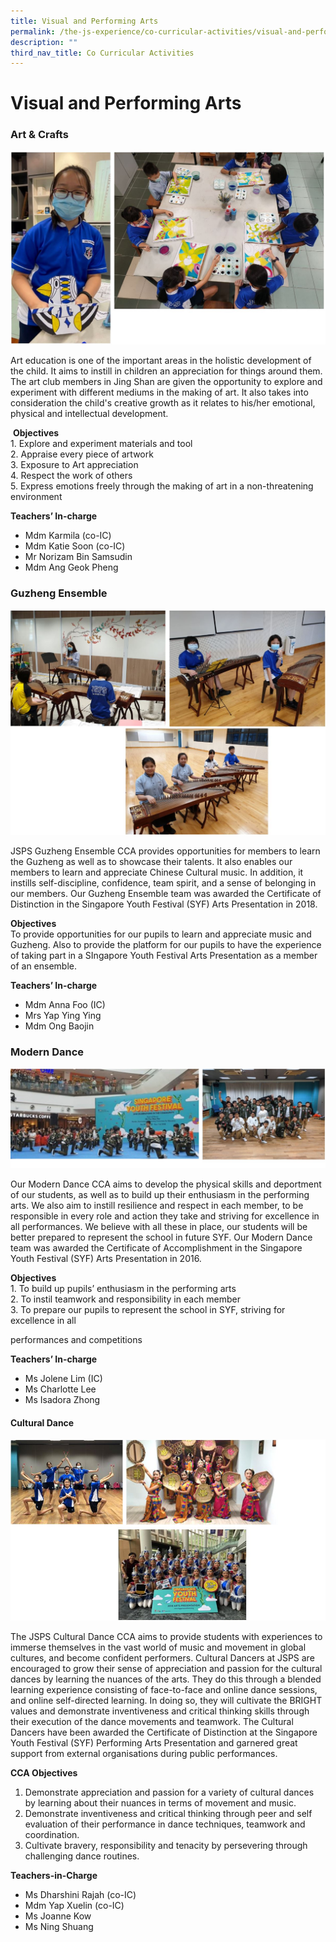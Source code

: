 ```yaml
---
title: Visual and Performing Arts
permalink: /the-js-experience/co-curricular-activities/visual-and-performing-arts/
description: ""
third_nav_title: Co Curricular Activities
---
```

# **Visual and Performing Arts**

### Art & Crafts 

![](/images/a&c.jpg)

Art education is one of the important areas in the holistic development of the child. It aims to instill in children an appreciation for things around them. The art club members in Jing Shan are given the opportunity to explore and experiment with different mediums in the making of art. It also takes into consideration the child's creative growth as it relates to his/her emotional, physical and intellectual development.  

  

 **Objectives**   
1\. Explore and experiment materials and tool  
2\. Appraise every piece of artwork  
3\. Exposure to Art appreciation  
4\. Respect the work of others    
5\. Express emotions freely through the making of art in a non-threatening environment

**Teachers’ In-charge**
* Mdm Karmila (co-IC)
* Mdm Katie Soon (co-IC)
* Mr Norizam Bin Samsudin
* Mdm Ang Geok Pheng


### Guzheng Ensemble

![](/images/guzheng.jpg)

JSPS Guzheng Ensemble CCA provides opportunities for members to learn the Guzheng as well as to showcase their talents. It also enables our members to learn and appreciate Chinese Cultural music. In addition, it instills self-discipline, confidence, team spirit, and a sense of belonging in our members. Our Guzheng Ensemble team was awarded the Certificate of Distinction in the Singapore Youth Festival (SYF) Arts Presentation in 2018.  

**Objectives**   
To provide opportunities for our pupils to learn and appreciate music and Guzheng. Also to provide the platform for our pupils to have the experience of taking part in a SIngapore Youth Festival Arts Presentation as a member of an ensemble.

**Teachers’ In-charge**
* Mdm Anna Foo (IC)
* Mrs Yap Ying Ying
* Mdm Ong Baojin


### Modern Dance

![](/images/moderndance.jpg)

Our Modern Dance CCA aims to develop the physical skills and deportment of our students, as well as to build up their enthusiasm in the performing arts. We also aim to instill resilience and respect in each member, to be responsible in every role and action they take and striving for excellence in all performances. We believe with all these in place, our students will be better prepared to represent the school in future SYF. Our Modern Dance team was awarded the Certificate of Accomplishment in the Singapore Youth Festival (SYF) Arts Presentation in 2016.

**Objectives**   
1\. To build up pupils’ enthusiasm in the performing arts   
2\. To instil teamwork and responsibility in each member   
3\. To prepare our pupils to represent the school in SYF, striving for excellence in all

performances and competitions

**Teachers’ In-charge**
* Ms Jolene Lim (IC)
* Ms Charlotte Lee
* Ms Isadora Zhong

#### Cultural Dance

![](/images/culturaldance.jpg)

The JSPS Cultural Dance CCA aims to provide students with experiences to immerse themselves in the vast world of music and movement in global cultures, and become confident performers. Cultural Dancers at JSPS are encouraged to grow their sense of appreciation and passion for the cultural dances by learning the nuances of the arts. They do this through a blended learning experience consisting of face-to-face and online dance sessions, and online self-directed learning. In doing so, they will cultivate the BRIGHT values and demonstrate inventiveness and critical thinking skills through their execution of the dance movements and teamwork. The Cultural Dancers have been awarded the Certificate of Distinction at the Singapore Youth Festival (SYF) Performing Arts Presentation and garnered great support from external organisations during public performances.

**CCA Objectives**

1.  Demonstrate appreciation and passion for a variety of cultural dances by learning about their nuances in terms of movement and music.
2.  Demonstrate inventiveness and critical thinking through peer and self evaluation of their performance in dance techniques, teamwork and coordination.
3.  Cultivate bravery, responsibility and tenacity by persevering through challenging dance routines.

**Teachers-in-Charge**
* Ms Dharshini Rajah (co-IC)
* Mdm Yap Xuelin (co-IC)
* Ms Joanne Kow
* Ms Ning Shuang